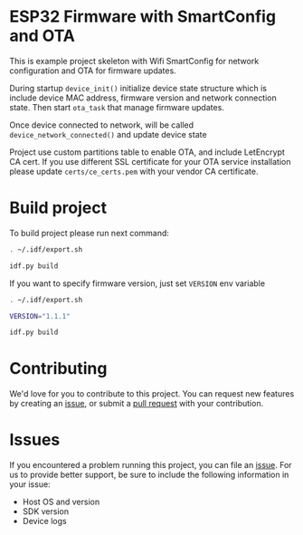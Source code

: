 # ESP32 Firmware with SmartConfig and OTA

This is example project skeleton with Wifi SmartConfig for network configuration and
OTA for firmware updates.

During startup `device_init()` initialize device state structure which is include device MAC address, firmware version
and network connection state. Then start `ota_task` that manage firmware updates.

Once device connected to network, will be called `device_network_connected()` and update device state

Project use custom partitions table to enable OTA, and include LetEncrypt CA cert. If you use different SSL certificate for your OTA service installation please update `certs/ce_certs.pem` with your vendor CA certificate. 

# Build project

To build project please run next command:
```bash
. ~/.idf/export.sh

idf.py build
```

If you want to specify firmware version, just set `VERSION` env variable

```bash
. ~/.idf/export.sh

VERSION="1.1.1"

idf.py build
```

# Contributing
We'd love for you to contribute to this project. You can request new features by creating an [issue](https://github.com/opslead/ota-esp32-idf/issues), or submit a [pull request](https://github.com/opslead/ota-esp32-idf/pulls) with your contribution.

# Issues
If you encountered a problem running this project, you can file an [issue](https://github.com/opslead/ota-esp32-idf/issues). For us to provide better support, be sure to include the following information in your issue:

- Host OS and version
- SDK version
- Device logs
